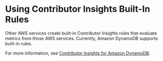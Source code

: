 # Using Contributor Insights Built\-In Rules<a name="ContributorInsights-BuiltInRules"></a>

Other AWS services create built\-in Contributor Insights rules that evaluate metrics from those AWS services\. Currently, Amazon DynamoDB supports built\-in rules\.

For more information, see [Contributor Insights for Amazon DynamoDB](https://docs.aws.amazon.com/amazondynamodb/latest/developerguide/contributorinsights.html)\.